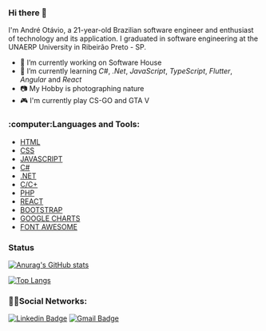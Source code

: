 ### Hi there 👋

I'm André Otávio, a 21-year-old Brazilian software engineer and enthusiast of technology and its application.
I graduated in software engineering at the UNAERP University in Ribeirão Preto - SP.

- 🔭 I’m currently working on Software House 
- 🌱 I’m currently learning *C#*, *.Net*, *JavaScript*, *TypeScript*, *Flutter*, *Angular* and *React*
- 📷 My Hobby is photographing nature
- 🎮 I'm currently play CS-GO and GTA V

<h3 align="left">:computer:Languages and Tools:</h3>
<p align="left"> 
<ul>
  <li><a href="https://www.w3schools.com/html/">HTML</a></li>
  <li><a href="https://www.w3schools.com/Css/">CSS</a></li>
  <li><a href="https://www.javascript.com/">JAVASCRIPT</a></li>
  <li><a href="https://docs.microsoft.com/pt-br/dotnet/csharp/">C#</a></li>
  <li><a href="https://docs.microsoft.com/pt-br/dotnet/csharp/">.NET</a></li>
  <li><a href="http://linguagemc.com.br/">C/C+</a></li>
  <li><a href="https://www.php.net/">PHP</a></li>
  <li><a href="https://pt-br.reactjs.org/">REACT</a></li>
  <li><a href="https://getbootstrap.com/">BOOTSTRAP</a></li>  
  <li><a href="https://developers.google.com/chart/">GOOGLE CHARTS</a></li>
  <li><a href="https://fontawesome.com/">FONT AWESOME</a></li>
</ul>
</p>

### Status

[![Anurag's GitHub stats](https://github-readme-stats.vercel.app/api?username=dequim1000&hide=issues,contribs&hide_border=true&count_private=true)](https://github.com/dequim1000/github-readme-stats)

[![Top Langs](https://github-readme-stats.vercel.app/api/top-langs/?username=dequim1000&langs_count=8&layout=compact&hide_border=true)](https://github.com/dequim1000/github-readme-stats)

<h3 align="left">👨‍💻Social Networks:</h3>

[![Linkedin Badge](https://img.shields.io/badge/-andreotavio-6633cc?style=flat-square&logo=Linkedin&logoColor=white&link=https://www.linkedin.com/in/andreotavio/)](https://www.linkedin.com/in/andreotavio/) 
[![Gmail Badge](https://img.shields.io/badge/-Gmail-6633cc?style=flat-square&logo=Gmail&logoColor=white&link=mailto:andreotaviobordonal@gmail.com)](mailto:andreotaviobordonal@gmail.com)

